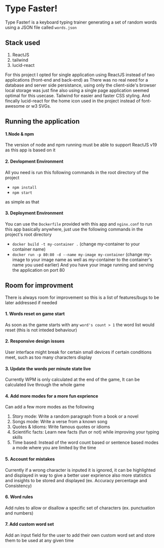 # Type Faster!
Type Faster! is a keyboard typing trainer generating a set of random words using a JSON file called `words.json`

## Stack used
1. ReactJS
2. tailwind
3. lucid-react

For this project I opted for single application using ReactJS instead of two applications (front-end and back-end) as There was no real need for a database and server side persistance, using only the client-side's browser local storage was just fine also using a single page application seemed optimal for this usecase. Tailwind for easier and faster CSS styling. And fincally lucid-react for the home icon used in the project instead of font-awesome or w3 SVGs.


## Running the application
#### 1.Node & npm
The version of node and npm running must be able to support ReactJS v19 as this app is based on it
#### 2. Devlopment Environment
All you need is run this following commands in the root directory of the project
 - `npm install`
 - `npm start`

as simple as that

#### 3. Deployment Environment
You can use the `Dockerfile` provided with this app and `nginx.conf` to run this app basically anywhere, just use the following commands in the project's root directory
 - `docker build -t my-container .` (change my-container to your container name)
 - `docker run -p 80:80 -d --name my-image my-container` (change my-image to your image name as well as my-container to the container's name you used earlier)
 And you have your image running and serving the application on port 80

 ## Room for improvment
 There is always room for improvement so this is a list of features/bugs to be later addressed if needed

 #### 1. Words reset on game start
 As soon as the game starts with any `word's count > 1` the word list would reset (this is not inteded behaviour)

 #### 2. Responsive design issues
 User interface might break for certain small devices if certain conditions meet, such as too many characters display

 #### 3. Update the words per minute state live
 Currently WPM is only calculated at the end of the game, It can be calculated live through the whole game

 #### 4. Add more modes for a more fun exprience
 Can add a few more modes as the following
 1. Story mode: Write a random paragraph from a book or a novel
 2. Songs mode: Write a verse from a known song
 3. Quotes & Idioms: Write famous quotes or idioms
 4. Scientific facts: Learn new facts (fun or not) while improving your typing skills
 5. Time based: Instead of the word count based or sentence based modes a mode where you are limited by the time

#### 5. Account for mistakes
Currently if a wrong character is inputed it is ignored, it can be highlighted and displayed in way to give a better user exprience also more statistics and insights to be stored and displayed (ex. Accuracy percentage and Consistency)

#### 6. Word rules
Add rules to allow or disallow a specific set of characters (ex. punctuation and numbers)

#### 7. Add custom word set
Add an input field for the user to add their own custom word set and store them to be used at any given time